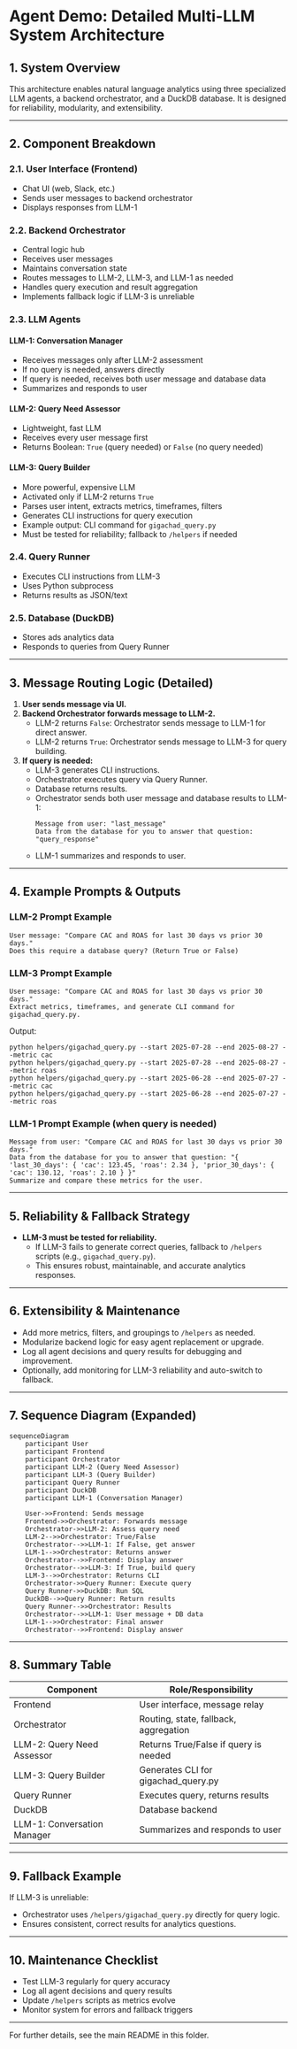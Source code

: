 # Agent Demo: Detailed Multi-LLM System Architecture

## 1. System Overview
This architecture enables natural language analytics using three specialized LLM agents, a backend orchestrator, and a DuckDB database. It is designed for reliability, modularity, and extensibility.

---

## 2. Component Breakdown

### 2.1. User Interface (Frontend)
- Chat UI (web, Slack, etc.)
- Sends user messages to backend orchestrator
- Displays responses from LLM-1

### 2.2. Backend Orchestrator
- Central logic hub
- Receives user messages
- Maintains conversation state
- Routes messages to LLM-2, LLM-3, and LLM-1 as needed
- Handles query execution and result aggregation
- Implements fallback logic if LLM-3 is unreliable

### 2.3. LLM Agents

#### LLM-1: Conversation Manager
- Receives messages only after LLM-2 assessment
- If no query is needed, answers directly
- If query is needed, receives both user message and database data
- Summarizes and responds to user

#### LLM-2: Query Need Assessor
- Lightweight, fast LLM
- Receives every user message first
- Returns Boolean: `True` (query needed) or `False` (no query needed)

#### LLM-3: Query Builder
- More powerful, expensive LLM
- Activated only if LLM-2 returns `True`
- Parses user intent, extracts metrics, timeframes, filters
- Generates CLI instructions for query execution
- Example output: CLI command for `gigachad_query.py`
- Must be tested for reliability; fallback to `/helpers` if needed

### 2.4. Query Runner
- Executes CLI instructions from LLM-3
- Uses Python subprocess
- Returns results as JSON/text

### 2.5. Database (DuckDB)
- Stores ads analytics data
- Responds to queries from Query Runner

---

## 3. Message Routing Logic (Detailed)

1. **User sends message via UI.**
2. **Backend Orchestrator forwards message to LLM-2.**
   - LLM-2 returns `False`: Orchestrator sends message to LLM-1 for direct answer.
   - LLM-2 returns `True`: Orchestrator sends message to LLM-3 for query building.
3. **If query is needed:**
   - LLM-3 generates CLI instructions.
   - Orchestrator executes query via Query Runner.
   - Database returns results.
   - Orchestrator sends both user message and database results to LLM-1:
     ```
     Message from user: "last_message"
     Data from the database for you to answer that question: "query_response"
     ```
   - LLM-1 summarizes and responds to user.

---

## 4. Example Prompts & Outputs

### LLM-2 Prompt Example
```
User message: "Compare CAC and ROAS for last 30 days vs prior 30 days."
Does this require a database query? (Return True or False)
```

### LLM-3 Prompt Example
```
User message: "Compare CAC and ROAS for last 30 days vs prior 30 days."
Extract metrics, timeframes, and generate CLI command for gigachad_query.py.
```
Output:
```
python helpers/gigachad_query.py --start 2025-07-28 --end 2025-08-27 --metric cac
python helpers/gigachad_query.py --start 2025-07-28 --end 2025-08-27 --metric roas
python helpers/gigachad_query.py --start 2025-06-28 --end 2025-07-27 --metric cac
python helpers/gigachad_query.py --start 2025-06-28 --end 2025-07-27 --metric roas
```

### LLM-1 Prompt Example (when query is needed)
```
Message from user: "Compare CAC and ROAS for last 30 days vs prior 30 days."
Data from the database for you to answer that question: "{ 'last_30_days': { 'cac': 123.45, 'roas': 2.34 }, 'prior_30_days': { 'cac': 130.12, 'roas': 2.10 } }"
Summarize and compare these metrics for the user.
```

---

## 5. Reliability & Fallback Strategy

- **LLM-3 must be tested for reliability.**
  - If LLM-3 fails to generate correct queries, fallback to `/helpers` scripts (e.g., `gigachad_query.py`).
  - This ensures robust, maintainable, and accurate analytics responses.

---

## 6. Extensibility & Maintenance

- Add more metrics, filters, and groupings to `/helpers` as needed.
- Modularize backend logic for easy agent replacement or upgrade.
- Log all agent decisions and query results for debugging and improvement.
- Optionally, add monitoring for LLM-3 reliability and auto-switch to fallback.

---

## 7. Sequence Diagram (Expanded)

```mermaid
sequenceDiagram
    participant User
    participant Frontend
    participant Orchestrator
    participant LLM-2 (Query Need Assessor)
    participant LLM-3 (Query Builder)
    participant Query Runner
    participant DuckDB
    participant LLM-1 (Conversation Manager)

    User->>Frontend: Sends message
    Frontend->>Orchestrator: Forwards message
    Orchestrator->>LLM-2: Assess query need
    LLM-2-->>Orchestrator: True/False
    Orchestrator-->>LLM-1: If False, get answer
    LLM-1-->>Orchestrator: Returns answer
    Orchestrator-->>Frontend: Display answer
    Orchestrator-->>LLM-3: If True, build query
    LLM-3-->>Orchestrator: Returns CLI
    Orchestrator->>Query Runner: Execute query
    Query Runner->>DuckDB: Run SQL
    DuckDB-->>Query Runner: Return results
    Query Runner-->>Orchestrator: Results
    Orchestrator-->>LLM-1: User message + DB data
    LLM-1-->>Orchestrator: Final answer
    Orchestrator-->>Frontend: Display answer
```

---

## 8. Summary Table

| Component               | Role/Responsibility                                 |
|------------------------ |----------------------------------------------------|
| Frontend                | User interface, message relay                       |
| Orchestrator            | Routing, state, fallback, aggregation               |
| LLM-2: Query Need Assessor | Returns True/False if query is needed           |
| LLM-3: Query Builder    | Generates CLI for gigachad_query.py             |
| Query Runner            | Executes query, returns results                      |
| DuckDB                  | Database backend                                   |
| LLM-1: Conversation Manager | Summarizes and responds to user                |

---

## 9. Fallback Example

If LLM-3 is unreliable:
- Orchestrator uses `/helpers/gigachad_query.py` directly for query logic.
- Ensures consistent, correct results for analytics questions.

---

## 10. Maintenance Checklist
- Test LLM-3 regularly for query accuracy
- Log all agent decisions and query results
- Update `/helpers` scripts as metrics evolve
- Monitor system for errors and fallback triggers

---

For further details, see the main README in this folder.
